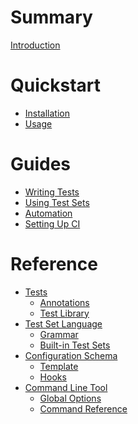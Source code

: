 # Summary
[Introduction](./README.md)

# Quickstart
- [Installation](./quickstart/install.md)
- [Usage](./quickstart/usage.md)

# Guides
- [Writing Tests]()
- [Using Test Sets](./guides/test-sets.md)
- [Automation]()
- [Setting Up CI](./guides/ci.md)

# Reference
- [Tests](./reference/tests/README.md)
  - [Annotations](./reference/tests/annotations.md)
  - [Test Library](./reference/tests/lib.md)
- [Test Set Language](./reference/test-sets/README.md)
  - [Grammar](./reference/test-sets/grammar.md)
  - [Built-in Test Sets](./reference/test-sets/built-in.md)
- [Configuration Schema]()
  - [Template]()
  - [Hooks]()
- [Command Line Tool]()
  - [Global Options]()
  - [Command Reference]()
